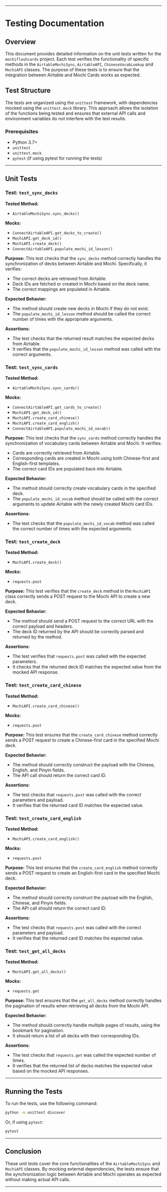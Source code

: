 
---

# Testing Documentation

## Overview

This document provides detailed information on the unit tests written for the `mochiflashcards` project. Each test verifies the functionality of specific methods in the `AirtableMochiSync`, `AirtableAPI`, `ChineseVocabLookup` and `MochiAPI` classes. The purpose of these tests is to ensure that the integration between Airtable and Mochi Cards works as expected.

## Test Structure

The tests are organized using the `unittest` framework, with dependencies mocked using the `unittest.mock` library. This approach allows the isolation of the functions being tested and ensures that external API calls and environment variables do not interfere with the test results.

### Prerequisites

- Python 3.7+
- `unittest`
- `unittest.mock`
- `pytest` (if using pytest for running the tests)

---

## Unit Tests

### Test: `test_sync_decks`

**Tested Method:**
- `AirtableMochiSync.sync_decks()`

**Mocks:**
- `ConnectAirtableAPI.get_decks_to_create()`
- `MochiAPI.get_deck_id()`
- `MochiAPI.create_deck()`
- `ConnectAirtableAPI.populate_mochi_id_lesson()`

**Purpose:**
This test checks that the `sync_decks` method correctly handles the synchronization of decks between Airtable and Mochi. Specifically, it verifies:
- The correct decks are retrieved from Airtable.
- Deck IDs are fetched or created in Mochi based on the deck name.
- The correct mappings are populated in Airtable.

**Expected Behavior:**
- The method should create new decks in Mochi if they do not exist.
- The `populate_mochi_id_lesson` method should be called the correct number of times with the appropriate arguments.

**Assertions:**
- The test checks that the returned result matches the expected decks from Airtable.
- It verifies that the `populate_mochi_id_lesson` method was called with the correct arguments.

### Test: `test_sync_cards`

**Tested Method:**
- `AirtableMochiSync.sync_cards()`

**Mocks:**
- `ConnectAirtableAPI.get_cards_to_create()`
- `MochiAPI.get_deck_id()`
- `MochiAPI.create_card_chinese()`
- `MochiAPI.create_card_english()`
- `ConnectAirtableAPI.populate_mochi_id_vocab()`

**Purpose:**
This test checks that the `sync_cards` method correctly handles the synchronization of vocabulary cards between Airtable and Mochi. It verifies:
- Cards are correctly retrieved from Airtable.
- Corresponding cards are created in Mochi using both Chinese-first and English-first templates.
- The correct card IDs are populated back into Airtable.

**Expected Behavior:**
- The method should correctly create vocabulary cards in the specified deck.
- The `populate_mochi_id_vocab` method should be called with the correct arguments to update Airtable with the newly created Mochi card IDs.

**Assertions:**
- The test checks that the `populate_mochi_id_vocab` method was called the correct number of times with the expected arguments.

### Test: `test_create_deck`

**Tested Method:**
- `MochiAPI.create_deck()`

**Mocks:**
- `requests.post`

**Purpose:**
This test verifies that the `create_deck` method in the `MochiAPI` class correctly sends a POST request to the Mochi API to create a new deck.

**Expected Behavior:**
- The method should send a POST request to the correct URL with the correct payload and headers.
- The deck ID returned by the API should be correctly parsed and returned by the method.

**Assertions:**
- The test verifies that `requests.post` was called with the expected parameters.
- It checks that the returned deck ID matches the expected value from the mocked API response.

### Test: `test_create_card_chinese`

**Tested Method:**
- `MochiAPI.create_card_chinese()`

**Mocks:**
- `requests.post`

**Purpose:**
This test ensures that the `create_card_chinese` method correctly sends a POST request to create a Chinese-first card in the specified Mochi deck.

**Expected Behavior:**
- The method should correctly construct the payload with the Chinese, English, and Pinyin fields.
- The API call should return the correct card ID.

**Assertions:**
- The test checks that `requests.post` was called with the correct parameters and payload.
- It verifies that the returned card ID matches the expected value.

### Test: `test_create_card_english`

**Tested Method:**
- `MochiAPI.create_card_english()`

**Mocks:**
- `requests.post`

**Purpose:**
This test ensures that the `create_card_english` method correctly sends a POST request to create an English-first card in the specified Mochi deck.

**Expected Behavior:**
- The method should correctly construct the payload with the English, Chinese, and Pinyin fields.
- The API call should return the correct card ID.

**Assertions:**
- The test checks that `requests.post` was called with the correct parameters and payload.
- It verifies that the returned card ID matches the expected value.

### Test: `test_get_all_decks`

**Tested Method:**
- `MochiAPI.get_all_decks()`

**Mocks:**
- `requests.get`

**Purpose:**
This test ensures that the `get_all_decks` method correctly handles the pagination of results when retrieving all decks from the Mochi API.

**Expected Behavior:**
- The method should correctly handle multiple pages of results, using the bookmark for pagination.
- It should return a list of all decks with their corresponding IDs.

**Assertions:**
- The test checks that `requests.get` was called the expected number of times.
- It verifies that the returned list of decks matches the expected value based on the mocked API responses.

---

## Running the Tests

To run the tests, use the following command:

```bash
python -m unittest discover
```

Or, if using `pytest`:

```bash
pytest
```

---

## Conclusion

These unit tests cover the core functionalities of the `AirtableMochiSync` and `MochiAPI` classes. By mocking external dependencies, the tests ensure that the synchronization logic between Airtable and Mochi operates as expected without making actual API calls. 

---